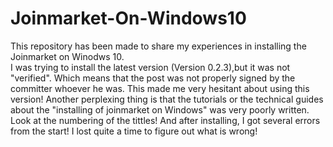 # Joinmarket-On-Windows10
This repository has been made to share my experiences in installing the Joinmarket on Winodws 10.  
I was trying to install the latest version (Version 0.2.3),but it was not "verified". Which means that the post was not properly signed by the committer whoever he was.  This made me very hesitant about using this version!  Another perplexing thing is that the tutorials or the technical guides about the "installing of joinmarket on Windows" was very poorly written.  Look at the numbering of the tittles!  And after installing, I got several errors from the start!  I lost quite a time to figure out what is wrong!    
